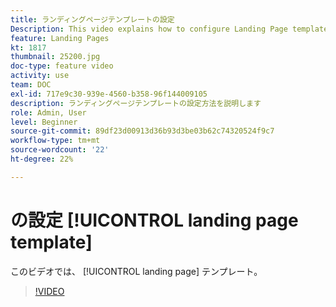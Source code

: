 ```yaml
---
title: ランディングページテンプレートの設定
Description: This video explains how to configure Landing Page templates in Adobe Campaign Standard.
feature: Landing Pages
kt: 1817
thumbnail: 25200.jpg
doc-type: feature video
activity: use
team: DOC
exl-id: 717e9c30-939e-4560-b358-96f144009105
description: ランディングページテンプレートの設定方法を説明します
role: Admin, User
level: Beginner
source-git-commit: 89df23d00913d36b93d3be03b62c74320524f9c7
workflow-type: tm+mt
source-wordcount: '22'
ht-degree: 22%

---
```


# の設定 [!UICONTROL landing page template]

このビデオでは、 [!UICONTROL landing page] テンプレート。

>[!VIDEO](https://video.tv.adobe.com/v/25200/?quality=12&learn=on)
